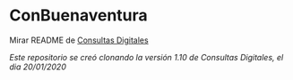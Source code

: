 # ConBuenaventura

Mirar README de [Consultas Digitales](https://github.com/DemocraciaEnRed/consultas-digitales)

_Este repositorio se creó clonando la versión 1.10 de Consultas Digitales, el dia 20/01/2020_
